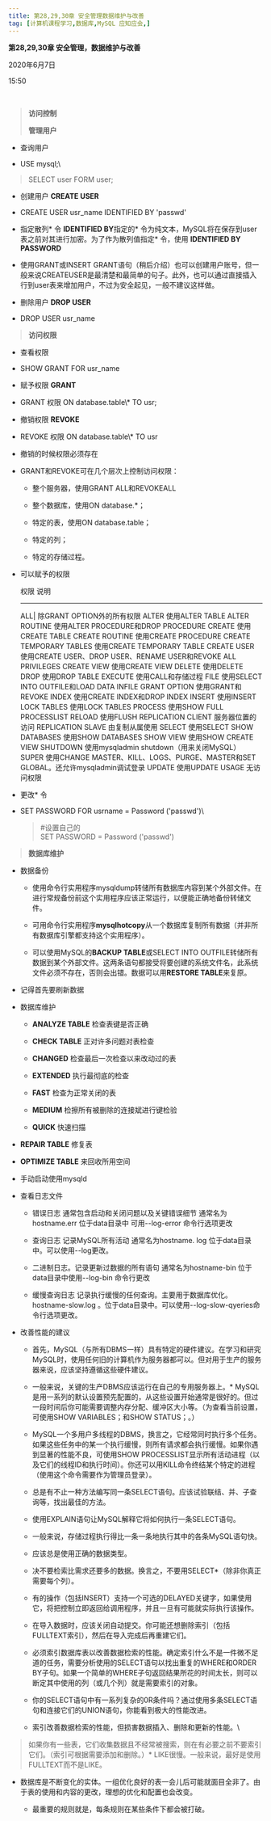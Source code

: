```yaml
---
title: 第28,29,30章 安全管理数据维护与改善
tag: [计算机课程学习,数据库,MySQL 应知应会,]
---
```

**第28,29,30章 安全管理，数据维护与改善**

2020年6月7日

15:50

 

> **访问控制**
>
> **管理用户**

-   查询用户

-   USE mysql;\

> SELECT user FORM user;

-   创建用户 **CREATE USER**

-   CREATE USER usr\_name IDENTIFIED BY \'passwd\'

-   指定散列\* 令 **IDENTIFIED BY**指定的\* 令为纯文本，MySQL将在保存到user表之前对其进行加密。为了作为散列值指定\* 令，使用 **IDENTIFIED BY PASSWORD**

-   使用GRANT或INSERT GRANT语句（稍后介绍）也可以创建用户账号，但一般来说CREATEUSER是最清楚和最简单的句子。此外，也可以通过直接插入行到user表来增加用户，不过为安全起见，一般不建议这样做。

-   删除用户 **DROP USER**

-   DROP USER usr\_name

> **访问权限**

- 查看权限

- SHOW GRANT FOR usr\_name

- 赋予权限 **GRANT**

- GRANT 权限 ON database.table\\\* TO usr;

- 撤销权限 **REVOKE**

- REVOKE 权限 ON database.table\\\* TO usr

- 撤销的时候权限必须存在

- GRANT和REVOKE可在几个层次上控制访问权限：

  -   整个服务器，使用GRANT ALL和REVOKEALL

  -   整个数据库，使用ON database.\*；

  -   特定的表，使用ON database.table；

  -   特定的列；

  -   特定的存储过程。

- 可以赋予的权限

  权限                      说明

  ------------------------- ------------------------------------------------------------------------------------

  ALL|             除GRANT OPTION外的所有权限
  ALTER                     使用ALTER TABLE
  ALTER ROUTINE             使用ALTER PROCEDURE和DROP PROCEDURE
  CREATE                    使用CREATE TABLE
  CREATE ROUTINE            使用CREATE PROCEDURE
  CREATE TEMPORARY TABLES   使用CREATE TEMPORARY TABLE
  CREATE USER               使用CREATE USER、DROP USER、RENAME USER和REVOKE ALL PRIVILEGES
  CREATE VIEW               使用CREATE VIEW
  DELETE                    使用DELETE
  DROP                      使用DROP TABLE
  EXECUTE                   使用CALL和存储过程
  FILE                      使用SELECT INTO OUTFILE和LOAD DATA INFILE
  GRANT OPTION              使用GRANT和REVOKE
  INDEX                     使用CREATE INDEX和DROP INDEX
  INSERT                    使用INSERT
  LOCK TABLES               使用LOCK TABLES
  PROCESS                   使用SHOW FULL PROCESSLIST
  RELOAD                    使用FLUSH
  REPLICATION CLIENT        服务器位置的访问
  REPLICATION SLAVE         由复制从属使用
  SELECT                    使用SELECT
  SHOW DATABASES            使用SHOW DATABASES
  SHOW VIEW                 使用SHOW CREATE VIEW
  SHUTDOWN                  使用mysqladmin shutdown（用来关闭MySQL）
  SUPER                     使用CHANGE MASTER、KILL、LOGS、PURGE、MASTER和SET GLOBAL。还允许mysqladmin调试登录
  UPDATE                    使用UPDATE
  USAGE                     无访问权限

- 更改\* 令

- SET PASSWORD FOR usrname = Password (\'passwd\')\

  > \#设置自己的\
  > SET PASSWORD = Password (\'passwd\')

> **数据库维护**

-   数据备份

    -   使用命令行实用程序mysqldump转储所有数据库内容到某个外部文件。在进行常规备份前这个实用程序应该正常运行，以便能正确地备份转储文件。

    -   可用命令行实用程序**mysqlhotcopy**从一个数据库复制所有数据（并非所有数据库引擎都支持这个实用程序）。

    -   可以使用MySQL的**BACKUP TABLE**或SELECT INTO OUTFILE转储所有数据到某个外部文件。这两条语句都接受将要创建的系统文件名，此系统文件必须不存在，否则会出错。数据可以用**RESTORE TABLE**来复原。

-   记得首先要刷新数据

-   数据库维护

    -   **ANALYZE TABLE** 检查表键是否正确

    -   **CHECK TABLE** 正对许多问题对表检查

    -   **CHANGED** 检查最后一次检查以来改动过的表

    -   **EXTENDED** 执行最彻底的检查

    -   **FAST** 检查为正常关闭的表

    -   **MEDIUM** 检擦所有被删除的连接斌进行键检验

    -   **QUICK** 快速扫描

-   **REPAIR TABLE** 修复表

-   **OPTIMIZE TABLE** 来回收所用空间

-   手动启动使用mysqld

-   查看日志文件

    -   错误日志 通常包含启动和关闭问题以及关键错误细节 通常名为hostname.err 位于data目录中 可用\--log-error 命令行选项更改

    -   查询日志 记录MySQL所有活动 通常名为hostname. log 位于data目录中。可以使用\--log更改。

    -   二进制日志。记录更新过数据的所有语句 通常名为hostname-bin 位于data目录中使用\--log-bin 命令行更改

    -   缓慢查询日志 记录执行缓慢的任何查询。主要用于数据库优化。 hostname-slow.log 。位于data目录中。可以使用\--log-slow-qyeries命令行选项更改。

-   改善性能的建议

    -   首先，MySQL（与所有DBMS一样）具有特定的硬件建议。在学习和研究MySQL时，使用任何旧的计算机作为服务器都可以。但对用于生产的服务器来说，应该坚持遵循这些硬件建议。

    -   一般来说，关键的生产DBMS应该运行在自己的专用服务器上。\* MySQL是用一系列的默认设置预先配置的，从这些设置开始通常是很好的。但过一段时间后你可能需要调整内存分配、缓冲区大小等。（为查看当前设置，可使用SHOW VARIABLES；和SHOW STATUS；。）

    -   MySQL一个多用户多线程的DBMS，换言之，它经常同时执行多个任务。如果这些任务中的某一个执行缓慢，则所有请求都会执行缓慢。如果你遇到显著的性能不良，可使用SHOW PROCESSLIST显示所有活动进程（以及它们的线程ID和执行时间）。你还可以用KILL命令终结某个特定的进程（使用这个命令需要作为管理员登录）。

    -   总是有不止一种方法编写同一条SELECT语句。应该试验联结、并、子查询等，找出最佳的方法。

    -   使用EXPLAIN语句让MySQL解释它将如何执行一条SELECT语句。

    -   一般来说，存储过程执行得比一条一条地执行其中的各条MySQL语句快。

    -   应该总是使用正确的数据类型。

    -   决不要检索比需求还要多的数据。换言之，不要用SELECT\*（除非你真正需要每个列）。

    -   有的操作（包括INSERT）支持一个可选的DELAYED关键字，如果使用它，将把控制立即返回给调用程序，并且一旦有可能就实际执行该操作。

    -   在导入数据时，应该关闭自动提交。你可能还想删除索引（包括FULLTEXT索引），然后在导入完成后再重建它们。

    -   必须索引数据库表以改善数据检索的性能。确定索引什么不是一件微不足道的任务，需要分析使用的SELECT语句以找出重复的WHERE和ORDER BY子句。如果一个简单的WHERE子句返回结果所花的时间太长，则可以断定其中使用的列（或几个列）就是需要索引的对象。

    -   你的SELECT语句中有一系列复杂的0R条件吗？通过使用多条SELECT语句和连接它们的UNION语句，你能看到极大的性能改进。

    -   索引改善数据检索的性能，但损害数据插入、删除和更新的性能。\

> 如果你有一些表，它们收集数据且不经常被搜索，则在有必要之前不要索引它们。（索引可根据需要添加和删除。）\* LIKE很慢。一般来说，最好是使用FULLTEXT而不是LIKE。

-   数据库是不断变化的实体。一组优化良好的表一会儿后可能就面目全非了。由于表的使用和内容的更改，理想的优化和配置也会改变。

    -   最重要的规则就是，每条规则在某些条件下都会被打破。

 